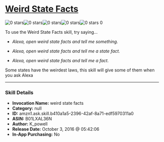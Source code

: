 # [Weird State Facts](http://alexa.amazon.com/#skills/amzn1.ask.skill.b410a1a5-2396-42af-8a71-edf5970311a0)
![0 stars](../../images/ic_star_border_black_18dp_1x.png)![0 stars](../../images/ic_star_border_black_18dp_1x.png)![0 stars](../../images/ic_star_border_black_18dp_1x.png)![0 stars](../../images/ic_star_border_black_18dp_1x.png)![0 stars](../../images/ic_star_border_black_18dp_1x.png) 0

To use the Weird State Facts skill, try saying...

* *Alexa, open weird state facts and tell me something.*

* *Alexa, open weird state facts and tell me a state fact.*

* *Alexa, open weird state facts and tell me a fact.*

Some states have the weirdest laws, this skill will give some of them when you ask Alexa

***

### Skill Details

* **Invocation Name:** weird state facts
* **Category:** null
* **ID:** amzn1.ask.skill.b410a1a5-2396-42af-8a71-edf5970311a0
* **ASIN:** B01LXAL36N
* **Author:** K_powell
* **Release Date:** October 3, 2016 @ 05:42:06
* **In-App Purchasing:** No
